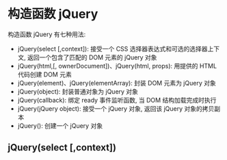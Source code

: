 # 构造函数 jQuery

构造函数 jQuery 有七种用法:

- jQuery(select [,context]): 接受一个 CSS 选择器表达式和可选的选择器上下文, 返回一个包含了匹配的 DOM 元素的 jQuery 对象
- jQuery(html,[, ownerDocument])、jQuery(html, props): 用提供的 HTML 代码创建 DOM 元素
- jQuery(element)、jQuery(elementArray): 封装 DOM 元素为 jQuery 对象
- jQuery(object): 封装普通对象为 jQuery 对象
- jQuery(callback): 绑定 ready 事件监听函数, 当 DOM 结构加载完成时执行
- jQuery(jQuery object): 接受一个 jQuery 对象, 返回该 jQuery 对象的拷贝副本
- jQuery(): 创建一个 jQuery 对象

## jQuery(select [,context])